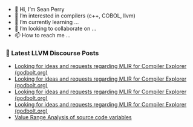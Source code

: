 - 👋 Hi, I’m Sean Perry
- 👀 I’m interested in compilers (c++, COBOL, llvm)
- 🌱 I’m currently learning ...
- 💞️ I’m looking to collaborate on ...
- 📫 How to reach me ...

<!---
s66perry/s66perry is a ✨ special ✨ repository because its `README.md` (this file) appears on your GitHub profile.
You can click the Preview link to take a look at your changes.
--->
### 📕 Latest LLVM Discourse Posts

<!-- DISCOURSE-LLVM:START -->
- [Looking for ideas and requests regarding MLIR for Compiler Explorer &lpar;godbolt.org&rpar;](https://discourse.llvm.org/t/looking-for-ideas-and-requests-regarding-mlir-for-compiler-explorer-godbolt-org/62861#post_9)
- [Looking for ideas and requests regarding MLIR for Compiler Explorer &lpar;godbolt.org&rpar;](https://discourse.llvm.org/t/looking-for-ideas-and-requests-regarding-mlir-for-compiler-explorer-godbolt-org/62861#post_8)
- [Looking for ideas and requests regarding MLIR for Compiler Explorer &lpar;godbolt.org&rpar;](https://discourse.llvm.org/t/looking-for-ideas-and-requests-regarding-mlir-for-compiler-explorer-godbolt-org/62861#post_7)
- [Looking for ideas and requests regarding MLIR for Compiler Explorer &lpar;godbolt.org&rpar;](https://discourse.llvm.org/t/looking-for-ideas-and-requests-regarding-mlir-for-compiler-explorer-godbolt-org/62861#post_6)
- [Value Range Analysis of source code variables](https://discourse.llvm.org/t/value-range-analysis-of-source-code-variables/62853#post_3)
<!-- DISCOURSE-LLVM:END -->

